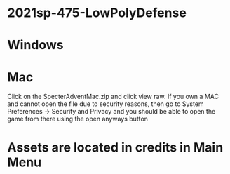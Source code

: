 # 2021sp-475-LowPolyDefense


# Windows 

# Mac
Click on the SpecterAdventMac.zip and click view raw. 
If you own a MAC and cannot open the file due to security reasons, then go to System Preferences -> Security and Privacy and you should be able to open the game from there using the open anyways button

# Assets are located in credits in Main Menu
